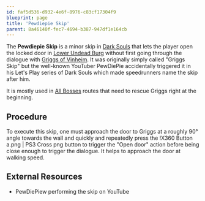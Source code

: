 ```yaml
---
id: faf5d536-d932-4e6f-8976-c83cf17304f9
blueprint: page
title: 'Pewdiepie Skip'
parent: 8a46140f-fec7-4694-b387-947df1e164cb
---
```

The **Pewdiepie Skip** is a minor skip in [Dark Souls](/darksouls) that lets the player open the locked door in [Lower Undead Burg](//darksouls.wikidot.com/undead-burg#toc4) without first going through the dialogue with [Griggs of Vinheim](//darksouls.wikidot.com/griggs-of-vinheim). It was originally simply called "Griggs Skip" but the well-known YouTuber PewDiePie accidentally triggered it in his Let's Play series of Dark Souls which made speedrunners name the skip after him.

It is mostly used in [All Bosses](/all-bosses-darksouls) routes that need to rescue Griggs right at the beginning.

## Procedure

To execute this skip, one must approach the door to Griggs at a roughly 90° angle towards the wall and quickly and repeatedly press the !X360 Button a.png | PS3 Cross png button to trigger the "Open door" action before being close enough to trigger the dialogue. It helps to approach the door at walking speed.

## External Resources

- PewDiePiew performing the skip on YouTube
